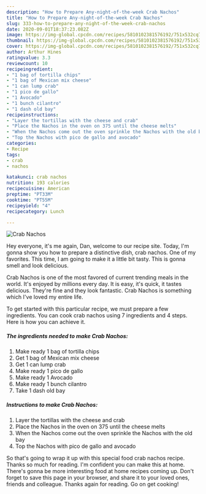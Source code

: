 ```yaml
---
description: "How to Prepare Any-night-of-the-week Crab Nachos"
title: "How to Prepare Any-night-of-the-week Crab Nachos"
slug: 333-how-to-prepare-any-night-of-the-week-crab-nachos
date: 2020-09-01T18:37:23.082Z
image: https://img-global.cpcdn.com/recipes/5810102381576192/751x532cq70/crab-nachos-recipe-main-photo.jpg
thumbnail: https://img-global.cpcdn.com/recipes/5810102381576192/751x532cq70/crab-nachos-recipe-main-photo.jpg
cover: https://img-global.cpcdn.com/recipes/5810102381576192/751x532cq70/crab-nachos-recipe-main-photo.jpg
author: Arthur Hines
ratingvalue: 3.3
reviewcount: 10
recipeingredient:
- "1 bag of tortilla chips"
- "1 bag of Mexican mix cheese"
- "1 can lump crab"
- "1 pico de gallo"
- "1 Avocado"
- "1 bunch cilantro"
- "1 dash old bay"
recipeinstructions:
- "Layer the tortillas with the cheese and crab"
- "Place the Nachos in the oven on 375 until the cheese melts"
- "When the Nachos come out the oven sprinkle the Nachos with the old bay"
- "Top the Nachos with pico de gallo and avocado"
categories:
- Recipe
tags:
- crab
- nachos

katakunci: crab nachos 
nutrition: 193 calories
recipecuisine: American
preptime: "PT33M"
cooktime: "PT55M"
recipeyield: "4"
recipecategory: Lunch

---
```



![Crab Nachos](https://img-global.cpcdn.com/recipes/5810102381576192/751x532cq70/crab-nachos-recipe-main-photo.jpg)

Hey everyone, it's me again, Dan, welcome to our recipe site. Today, I'm gonna show you how to prepare a distinctive dish, crab nachos. One of my favorites. This time, I am going to make it a little bit tasty. This is gonna smell and look delicious.

Crab Nachos is one of the most favored of current trending meals in the world. It's enjoyed by millions every day. It is easy, it's quick, it tastes delicious. They're fine and they look fantastic. Crab Nachos is something which I've loved my entire life.




To get started with this particular recipe, we must prepare a few ingredients. You can cook crab nachos using 7 ingredients and 4 steps. Here is how you can achieve it.

<!--inarticleads1-->

##### The ingredients needed to make Crab Nachos:

1. Make ready 1 bag of tortilla chips
1. Get 1 bag of Mexican mix cheese
1. Get 1 can lump crab
1. Make ready 1 pico de gallo
1. Make ready 1 Avocado
1. Make ready 1 bunch cilantro
1. Take 1 dash old bay




<!--inarticleads2-->

##### Instructions to make Crab Nachos:

1. Layer the tortillas with the cheese and crab
1. Place the Nachos in the oven on 375 until the cheese melts
1. When the Nachos come out the oven sprinkle the Nachos with the old bay
1. Top the Nachos with pico de gallo and avocado




So that's going to wrap it up with this special food crab nachos recipe. Thanks so much for reading. I'm confident you can make this at home. There's gonna be more interesting food at home recipes coming up. Don't forget to save this page in your browser, and share it to your loved ones, friends and colleague. Thanks again for reading. Go on get cooking!
